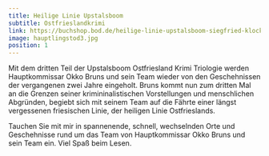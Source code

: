 ```yaml
---
title: Heilige Linie Upstalsboom
subtitle: Ostfrieslandkrimi
link: https://buchshop.bod.de/heilige-linie-upstalsboom-siegfried-klock-9783758303791
image: hauptlingstod3.jpg
position: 1
---
```

Mit dem dritten Teil der Upstalsboom Ostfriesland Krimi Triologie werden Hauptkommissar Okko Bruns und sein Team wieder von den Geschehnissen der vergangenen zwei Jahre eingeholt. Bruns kommt nun zum dritten Mal an die Grenzen seiner krimininalistischen Vorstellungen und menschlichen Abgründen, begiebt sich mit seinem Team auf die Fährte einer längst vergessenen friesischen Linie, der heiligen Linie Ostfrieslands. 

Tauchen Sie mit mir in spannenende, schnell, wechselnden Orte und Geschehnisse rund um das Team von Hauptkommissar Okko Bruns und sein Team ein. 
Viel Spaß beim Lesen.